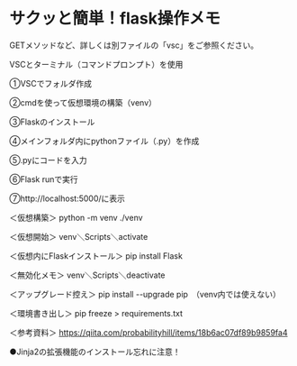 # サクッと簡単！flask操作メモ

GETメソッドなど、詳しくは別ファイルの「vsc」をご参照ください。

VSCとターミナル（コマンドプロンプト）を使用

<p>①VSCでフォルダ作成</p>
<p>②cmdを使って仮想環境の構築（venv）</p>
<p>③Flaskのインストール</p>
<p>④メインフォルダ内にpythonファイル（.py）を作成</p>
<p>⑤.pyにコードを入力</p>
<p>⑥Flask runで実行</p>
<p>⑦http://localhost:5000/に表示</p>


＜仮想構築＞
python -m venv ./venv

＜仮想開始＞
venv＼Scripts＼activate

＜仮想内にFlaskインストール＞
pip install Flask

＜無効化メモ＞
venv＼Scripts＼deactivate　



＜アップグレード控え＞
pip install --upgrade pip　（venv内では使えない）

＜環境書き出し＞
pip freeze > requirements.txt


＜参考資料＞
https://qiita.com/probabilityhill/items/18b6ac07df89b9859fa4


●Jinja2の拡張機能のインストール忘れに注意！
